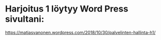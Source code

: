 # Harjoitus 1 löytyy Word Press sivultani:

https://matiasvanonen.wordpress.com/2018/10/30/palvelinten-hallinta-h1/
